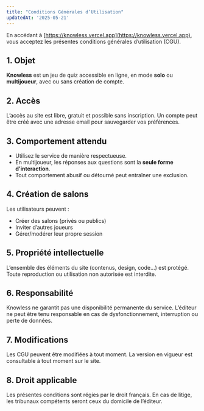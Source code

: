 ```yaml
---
title: "Conditions Générales d’Utilisation"
updatedAt: '2025-05-21'
---
```


En accédant à [https://knowless.vercel.app](https://knowless.vercel.app), vous acceptez les présentes conditions générales d’utilisation (CGU).

## 1. Objet

**Knowless** est un jeu de quiz accessible en ligne, en mode **solo** ou **multijoueur**, avec ou sans création de compte.

## 2. Accès

L’accès au site est libre, gratuit et possible sans inscription. Un compte peut être créé avec une adresse email pour sauvegarder vos préférences.

## 3. Comportement attendu

- Utilisez le service de manière respectueuse.
- En multijoueur, les réponses aux questions sont la **seule forme d’interaction**.
- Tout comportement abusif ou détourné peut entraîner une exclusion.

## 4. Création de salons

Les utilisateurs peuvent :
- Créer des salons (privés ou publics)
- Inviter d’autres joueurs
- Gérer/modérer leur propre session

## 5. Propriété intellectuelle

L’ensemble des éléments du site (contenus, design, code...) est protégé. Toute reproduction ou utilisation non autorisée est interdite.

## 6. Responsabilité

Knowless ne garantit pas une disponibilité permanente du service. L’éditeur ne peut être tenu responsable en cas de dysfonctionnement, interruption ou perte de données.

## 7. Modifications

Les CGU peuvent être modifiées à tout moment. La version en vigueur est consultable à tout moment sur le site.

## 8. Droit applicable

Les présentes conditions sont régies par le droit français. En cas de litige, les tribunaux compétents seront ceux du domicile de l’éditeur.

